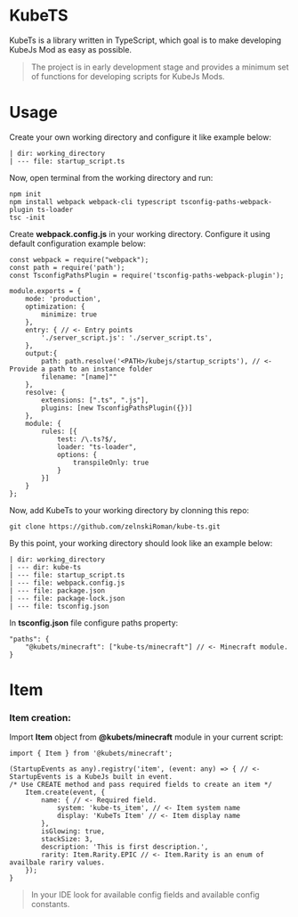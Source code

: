 # KubeTS
KubeTs is a library written in TypeScript, which goal is to make developing KubeJs Mod as easy as possible.
> The project is in early development stage and provides a minimum set of functions for developing scripts for KubeJs Mods.

# Usage
Create your own working directory and configure it like example below:
```
| dir: working_directory
| --- file: startup_script.ts
```

Now, open terminal from the working directory and run:
```
npm init
npm install webpack webpack-cli typescript tsconfig-paths-webpack-plugin ts-loader
tsc -init
```

Create **webpack.config.js** in your working directory. Configure it using default configuration example below:
```
const webpack = require("webpack");
const path = require('path');
const TsconfigPathsPlugin = require('tsconfig-paths-webpack-plugin');

module.exports = {
    mode: 'production',
	optimization: {
		minimize: true 
	},
	entry: { // <- Entry points
        './server_script.js': './server_script.ts',
    },
    output:{
        path: path.resolve('<PATH>/kubejs/startup_scripts'), // <- Provide a path to an instance folder
        filename: "[name]""
    },
    resolve: {
        extensions: [".ts", ".js"],
        plugins: [new TsconfigPathsPlugin({})]
    },
    module: {
        rules: [{ 
            test: /\.ts?$/,
            loader: "ts-loader",
            options: {
                transpileOnly: true
            }
        }]
    }
};
```

Now, add KubeTs to your working directory by clonning this repo:
```
git clone https://github.com/zelnskiRoman/kube-ts.git
```

By this point, your working directory should look like an example below:
```
| dir: working_directory
| --- dir: kube-ts
| --- file: startup_script.ts
| --- file: webpack.config.js
| --- file: package.json
| --- file: package-lock.json
| --- file: tsconfig.json
```

In **tsconfig.json** file configure paths property:
```
"paths": {
    "@kubets/minecraft": ["kube-ts/minecraft"] // <- Minecraft module.
}
```
# Item
### Item creation:
Import **Item** object from **@kubets/minecraft** module in your current script:
```
import { Item } from '@kubets/minecraft';

(StartupEvents as any).registry('item', (event: any) => { // <- StartupEvents is a KubeJs built in event.
/* Use CREATE method and pass required fields to create an item */
	Item.create(event, {
		name: { // <- Required field.
			system: 'kube-ts_item', // <- Item system name
			display: 'KubeTs Item' // <- Item display name
		},	
		isGlowing: true,
		stackSize: 3,
		description: 'This is first description.',
		rarity: Item.Rarity.EPIC // <- Item.Rarity is an enum of availbale rariry values.
	});
}
```
> In your IDE look for available config fields and available config constants.